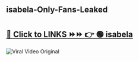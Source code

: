 
 ## isabela-Only-Fans-Leaked

# <h2><a href="https://clipsfans.com/isabela&ref=git">🔗 Click to LINKS ⏩⏩ 👉 🟢 isabela </a></h2>

<a href="https://clipsfans.com/isabela&ref=git" rel="nofollow" data-target="animated-image.originalLink"><img src="https://i.ibb.co.com/xMMVF88/686577567.gif" alt="Viral Video Original" style="max-width: 100%; display: inline-block;" data-target="animated-image.originalImage"></a>
